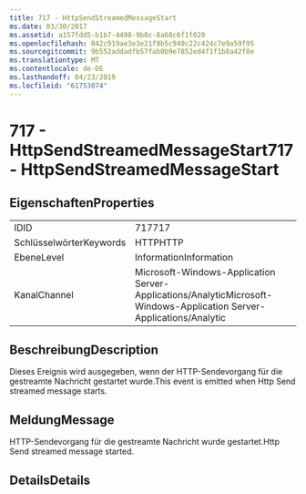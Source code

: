 ```yaml
---
title: 717 - HttpSendStreamedMessageStart
ms.date: 03/30/2017
ms.assetid: a157fdd5-b1b7-4498-9b0c-8a68c6f1f020
ms.openlocfilehash: 042c919ae3e3e21f9b5c949c22c424c7e9a59f95
ms.sourcegitcommit: 9b552addadfb57fab0b9e7852ed4f1f1b8a42f8e
ms.translationtype: MT
ms.contentlocale: de-DE
ms.lasthandoff: 04/23/2019
ms.locfileid: "61753074"
---
```

# <a name="717---httpsendstreamedmessagestart"></a><span data-ttu-id="3e01b-102">717 - HttpSendStreamedMessageStart</span><span class="sxs-lookup"><span data-stu-id="3e01b-102">717 - HttpSendStreamedMessageStart</span></span>
## <a name="properties"></a><span data-ttu-id="3e01b-103">Eigenschaften</span><span class="sxs-lookup"><span data-stu-id="3e01b-103">Properties</span></span>  
  
|||  
|-|-|  
|<span data-ttu-id="3e01b-104">ID</span><span class="sxs-lookup"><span data-stu-id="3e01b-104">ID</span></span>|<span data-ttu-id="3e01b-105">717</span><span class="sxs-lookup"><span data-stu-id="3e01b-105">717</span></span>|  
|<span data-ttu-id="3e01b-106">Schlüsselwörter</span><span class="sxs-lookup"><span data-stu-id="3e01b-106">Keywords</span></span>|<span data-ttu-id="3e01b-107">HTTP</span><span class="sxs-lookup"><span data-stu-id="3e01b-107">HTTP</span></span>|  
|<span data-ttu-id="3e01b-108">Ebene</span><span class="sxs-lookup"><span data-stu-id="3e01b-108">Level</span></span>|<span data-ttu-id="3e01b-109">Information</span><span class="sxs-lookup"><span data-stu-id="3e01b-109">Information</span></span>|  
|<span data-ttu-id="3e01b-110">Kanal</span><span class="sxs-lookup"><span data-stu-id="3e01b-110">Channel</span></span>|<span data-ttu-id="3e01b-111">Microsoft-Windows-Application Server-Applications/Analytic</span><span class="sxs-lookup"><span data-stu-id="3e01b-111">Microsoft-Windows-Application Server-Applications/Analytic</span></span>|  
  
## <a name="description"></a><span data-ttu-id="3e01b-112">Beschreibung</span><span class="sxs-lookup"><span data-stu-id="3e01b-112">Description</span></span>  
 <span data-ttu-id="3e01b-113">Dieses Ereignis wird ausgegeben, wenn der HTTP-Sendevorgang für die gestreamte Nachricht gestartet wurde.</span><span class="sxs-lookup"><span data-stu-id="3e01b-113">This event is emitted when Http Send streamed message starts.</span></span>  
  
## <a name="message"></a><span data-ttu-id="3e01b-114">Meldung</span><span class="sxs-lookup"><span data-stu-id="3e01b-114">Message</span></span>  
 <span data-ttu-id="3e01b-115">HTTP-Sendevorgang für die gestreamte Nachricht wurde gestartet.</span><span class="sxs-lookup"><span data-stu-id="3e01b-115">Http Send streamed message started.</span></span>  
  
## <a name="details"></a><span data-ttu-id="3e01b-116">Details</span><span class="sxs-lookup"><span data-stu-id="3e01b-116">Details</span></span>
